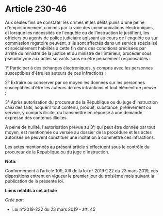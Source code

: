 # Article 230-46

Aux seules fins de constater les crimes et les délits punis d'une peine d'emprisonnement commis par la voie des
communications électroniques, et lorsque les nécessités de l'enquête ou de l'instruction le justifient, les officiers ou
agents de police judiciaire agissant au cours de l'enquête ou sur commission rogatoire peuvent, s'ils sont affectés dans un
service spécialisé et spécialement habilités à cette fin dans des conditions précisées par arrêté du ministre de la justice
et du ministre de l'intérieur, procéder sous pseudonyme aux actes suivants sans en être pénalement responsables :

1° Participer à des échanges électroniques, y compris avec les personnes susceptibles d'être les auteurs de ces infractions ;

2° Extraire ou conserver par ce moyen les données sur les personnes susceptibles d'être les auteurs de ces infractions et
tout élément de preuve ;

3° Après autorisation du procureur de la République ou du juge d'instruction saisi des faits, acquérir tout contenu, produit,
substance, prélèvement ou service, y compris illicite, ou transmettre en réponse à une demande expresse des contenus
illicites.

A peine de nullité, l'autorisation prévue au 3°, qui peut être donnée par tout moyen, est mentionnée ou versée au dossier de
la procédure et les actes autorisés ne peuvent constituer une incitation à commettre ces infractions.

Les actes mentionnés au présent article s'effectuent sous le contrôle du procureur de la République ou du juge d'instruction.

**Nota:**

Conformément à l’article 109, XIII de la loi n° 2019-222 du 23 mars 2019, ces dispositions entrent en vigueur le premier jour
du troisième mois suivant la publication de la présente loi.

**Liens relatifs à cet article**

_Créé par_:

  - Loi n°2019-222 du 23 mars 2019 - art. 45
